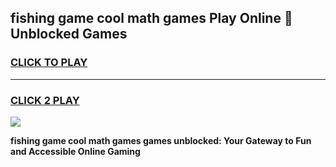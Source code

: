 
## fishing game cool math games Play Online 👋 Unblocked Games
<h3>
<a href="https://news.freeplayer.one?title=fishing_game_cool_math_games&ref=17CMG">CLICK TO PLAY</a></h3>
<hr>

<h3>
<a href="https://news.freeplayer.one?title=fishing_game_cool_math_games&ref=17CMG">CLICK 2 PLAY</a>
  
</h3>

<a href="https://news.freeplayer.one?title=fishing_game_cool_math_games&ref=17CMG/"><img src="https://clearcache.store/games.png"></a>


**fishing game cool math games games unblocked: Your Gateway to Fun and Accessible Online Gaming**

